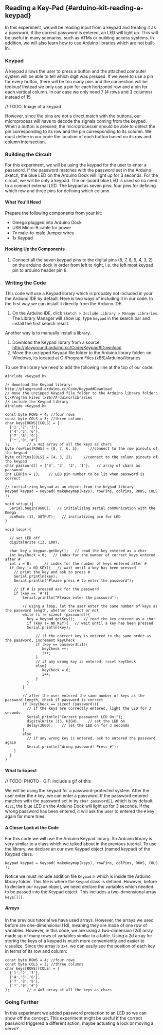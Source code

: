 ## Reading a Key-Pad {#arduino-kit-reading-a-keypad}

In this experiment, we will be reading input from a keypad and treating it as a password, if the correct password is entered, an LED will light up. This will be useful in many scenarios, such as ATMs or building access systems. In addition, we will also learn how to use Arduino libraries which are not built-in.


### Keypad
<!-- // should be in it's own separate markdown file

// explanation of the keypad:
//  - the user can press a button and the attached computer system will be able to tell which digit was pressed
//  - talk about how the signals coming from the keypad need to be decoded
//    - Note from Lazar: keypads usually have pins that identify if a button on a horizontal row is pressed, and then other pins that identify if a button on a vertical column is pressed. to read specific numbers, the user has to look for intersections
//    - need to explain the above in a concise and approachable way - include graphics -->

A keypad allows the user to press a button and the attached computer system will be able to tell which digit was pressed. If we were to use a pin for every button, there will be too many pins and the connection will be tedious! Instead we only use a pin for each horizontol row and a pin for each vertical column. In our case we only need 7 (4 rows and 3 columns) instead of 15.

// TODO: Image of a keypad

However, since the pins are not a direct match with the buttons, our microprocess will have to decode the signals coming from the keypad. When a button is pressed, the microprocesser should be able to detect the pin corresponding to its row and the pin corresponding to its column. We must define in our code the location of each button based on its row and column intersection.

### Building the Circuit

<!-- // simple circuit:
//  - single LED connected to the microcontroller output
//  - keypad input connected to the microcontroller -->

For this experiment, we will be using the keypad for the user to enter a password. If the password matches with the password set in the Arduino sketch, the blue LED on the Arduino Dock will light up for 3 seconds. For the circuit, we will be only a keypad. The on-board blue LED is used so no need to a connect external LED. The keypad as seven pins: four pins for defining which row and three pins for defining which column.

#### What You'll Need

Prepare the following components from your kit:

* Omega plugged into Arduino Dock
* USB Micro-B cable for power
* 7x male-to-male Jumper wires
* 1x Keypad

#### Hooking Up the Components

<!-- // instructions on:
//  - connecting the led circuit (link back to single led experiment or reuse that text)
//  - connecting all of the keypad outputs to the microcontroller pins -->

1. Connect all the seven keypad pins to the digital pins (8, 7, 6, 5, 4, 3, 2) on the arduino dock in order from left to right, i.e. the left most keypad pin to arduino header pin 8.


### Writing the Code

<!-- // create a function that takes the keypad pins as input, and returns the number(s) that are currently pressed in an array, the array should be empty if no buttons are pressed
// note from Lazar: up to you if the array should be static or dynamic

// have a function to turn on the LED

// have an array that holds the "password" and a variable to index the array (initialized to zero)
// in the loop function:
//  - check for valid input from the keypad
//  - if the input matches the currently indexed digit in the password array, increment the index variable
//  - if the input does not match, reset the index variable to 0
//  - once the index variable reaches sizeof(password array), we consider to password to have been typed in, and we can turn on the LED (using the action function) -->

This code will use a Keypad library which is probably not included in your the Ardiuno IDE by default. Here is two ways of including it in our code. In the first way we can install it directly from the Arduino IDE:

1. On the Arduino IDE, click `Sketch > Include Library > Manage Libraries`. The Library Manager will show up; type `keypad` in the search bar and install the first search result.

Another way is to manually install a library.

1. Download the Keypad library from a source: http://playground.arduino.cc/Code/Keypad#Download
2. Move the unzipped Keypad file folder to the Arduino library folder: on Windows, its located at C:/Program Files (x86)/Arduino/libraries

To use the library we need to add the following line at the top of our code:
```
#include <Keypad.h>
```

``` arduino
// download the Keypad library: http://playground.arduino.cc/Code/Keypad#Download
// move the unzipped Keypad file folder to the Arduino library folder: C:/Program Files (x86)/Arduino/libraries
// include the Keypad library
#include <Keypad.h>

const byte ROWS = 4; //four rows
const byte COLS = 3; //three columns
char keys[ROWS][COLS] = {
  {'1','2','3'},
  {'4','5','6'},
  {'7','8','9'},
  {'*','0','#'}
};        // a 4x3 array of all the keys as chars
byte rowPins[ROWS] = {8, 7, 6, 5};     //connect to the row pinouts of the keypad
byte colPins[COLS] = {4, 3, 2};     //connect to the column pinouts of the keypad
char password[] = {'4', '3', '2', '1'};   // array of chars as password
int LEDPin = 13;    // LED pin number to be lit when password is correct

// initializing keypad as an object from the Keypad library
Keypad keypad = Keypad( makeKeymap(keys), rowPins, colPins, ROWS, COLS );

void setup(){
  Serial.begin(9600);   // initializing serial communication with the Omega
  pinMode (13, OUTPUT);   // initializing pin for LED
}

void loop(){

  // set LED off
  digitalWrite (13, LOW);

  char key = keypad.getKey();   // read the key entered as a char
  int keyCheck = 0;   // index for the number of correct keys entered after #
  int i = 0;      // index for the number of keys entered after #
  if (key != NO_KEY){   // wait until a key has been pressed
    // print the key and ask to press #
    Serial.println(key);    
    Serial.println("Please press # to enter the password");

    // if # is pressed ask for the password
    if (key == '#'){
        Serial.println("Please enter the password");

        // using a loop, let the user enter the same number of keys as the password length, whether correct or not
        while (i != sizeof (password)){
          key = keypad.getKey();    // read the key entered as a char
          if (key != NO_KEY){   // wait until a key has been pressed
          Serial.println(key);   

              // if the correct key is entered in the same order as the password, increment keyCheck
              if (key == password[i]){
                 keyCheck ++;
                 i++;
              }
              // if any wrong key is entered, reset keyCheck
              else{
                 keyCheck = 0;
                 i++;
              }
          }
        }

        // after the user entered the same number of keys as the password length, check if password is correct
        if (keyCheck == sizeof (password)){
          // if the keys are correctly entered, light the LED for 3 seconds
          Serial.println("Correct password! LED On!");
          digitalWrite (13, HIGH);    // set the LED on
          delay(3000);    // let the LED on for 3 seconds
        }
        else
          // if any wrong key is entered, ask to entered the password again
          Serial.println("Wrong password! Press #");   
    }
  }
}
```


#### What to Expect

// TODO: PHOTO - GIF: include a gif of this

We will be using the keypad for a password-protected system. After the user enter the `#` key, we can enter a password. If the password entered matches with the password set in by `char password[]`, which is by default `4321`, the blue LED on the Arduino Dock will light up for 3 seconds. If the wrong password has been entered, it will ask the user to entered the `#` key again for more tries.


#### A Closer Look at the Code

For this code we will use the Arduino Keypad library. An Arduino library is very similar to a class which we talked about in the previous tutorial. To use the library, we declare an our own Keypad object (named keypad) of the Keypad class.

```
Keypad keypad = Keypad( makeKeymap(keys), rowPins, colPins, ROWS, COLS );
```

Notice we must include addition file `Keypad.h` which is inside the Arduino library folder. This file is where the `Keypad` class is defined. However, before to declare our `Keypad` object, we need declare the variables which needed to be passed into the Keypad object. This includes a two-dimensional array `keys[][]`.

##### Arrays

In the previous tutorial we have used arrays. However, the arrays we used before are one-dimensional (1d), meaning they are made of one row of variables. However, in this code, we are using a two-dimension (2d) array made up of many rows of variables similar to a table. Using a 2d array for storing the keys of a keypad is much more conveniently and easier to visualize. Since the array is `3x4`, we can easily see the position of each key in terms of its row and column:

```
const byte ROWS = 4; //four rows
const byte COLS = 3; //three columns
char keys[ROWS][COLS] = {
  {'1','2','3'},
  {'4','5','6'},
  {'7','8','9'},
  {'*','0','#'}
};        // a 4x3 array of all the keys as chars
```

### Going Further

In this experiment we added password protection to an LED so we can show off the concept. This experiment might be useful if the correct password triggered a different action, maybe actuating a lock or moving a servo?
